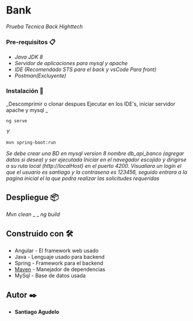 # Bank

_Prueba Tecnica Back Highttech_

### Pre-requisitos 📋

* _Java JDK 8_
* _Servidor de aplicaciones para mysql y apache_
* _IDE (Recomendado STS para el back y vsCode Para front)_
* _Postman(Excluyente)_

### Instalación 🔧

_Descomprimir o clonar despues Ejecutar en los IDE's, iniciar servidor apache y mysql _
```
ng serve
```
_Y_
```
mvn spring-boot:run 
```
_Se debe crear una BD en mysql version 8 nombre db_api_banco (agregar datos si desea) y ser ejecutada_
_Iniciar en el navegador escojido y dirigirse a su ruta local (http://localHost) en el puerto 4200. Visualiara un login el que el usuario es santiago y la contrasena es 123456, seguido entrara a la pagina inicial el la que podra realizar las solicitudes requeridas_

## Despliegue 📦

_Mvn clean_
_ _
_ng build_

## Construido con 🛠️

* Angular - El framework web usado
* Java - Lenguaje usado para backend
* Spring - Framework para el backend
* [Maven](https://maven.apache.org/) - Manejador de dependencias
* MySql - Base de datos usada


## Autor ✒️


* **Santiago Agudelo** 


